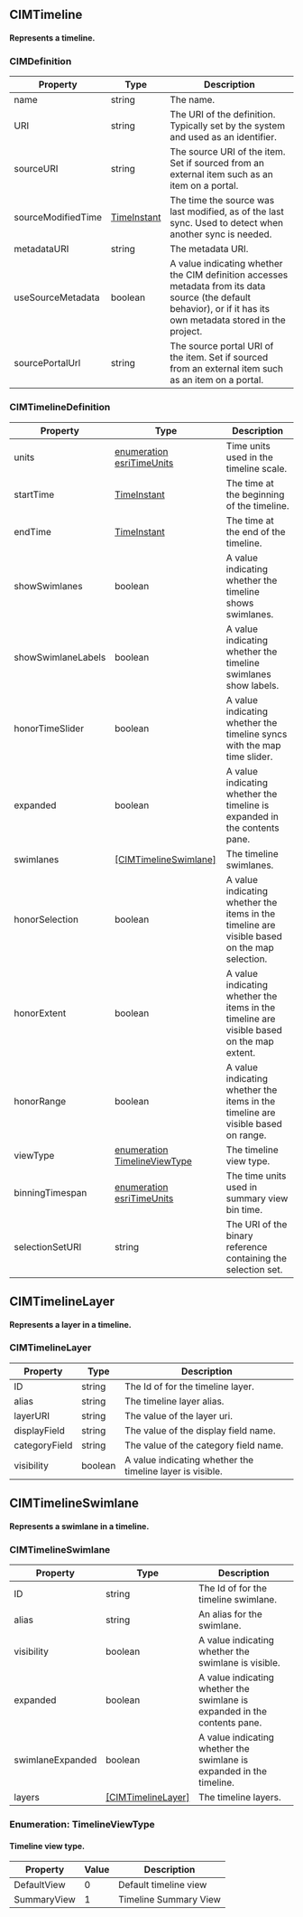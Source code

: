 


## CIMTimeline
#### Represents a timeline. 


### CIMDefinition 

|Property | Type | Description | 
|---------|--------|--------|
| name | string | The name. 
| URI | string | The URI of the definition. Typically set by the system and used as an identifier. 
| sourceURI | string | The source URI of the item. Set if sourced from an external item such as an item on a portal. 
| sourceModifiedTime | [TimeInstant](ExternalReferences.md#timeinstant) | The time the source was last modified, as of the last sync. Used to detect when another sync is needed. 
| metadataURI | string | The metadata URI. 
| useSourceMetadata | boolean | A value indicating whether the CIM definition accesses metadata from its data source (the default behavior), or if it has its own metadata stored in the project. 
| sourcePortalUrl | string | The source portal URI of the item. Set if sourced from an external item such as an item on a portal. 


### CIMTimelineDefinition 

|Property | Type | Description | 
|---------|--------|--------|
| units | [enumeration esriTimeUnits](ExternalReferences.md#enumeration-esritimeunits) | Time units used in the timeline scale. 
| startTime | [TimeInstant](ExternalReferences.md#timeinstant) | The time at the beginning of the timeline. 
| endTime | [TimeInstant](ExternalReferences.md#timeinstant) | The time at the end of the timeline. 
| showSwimlanes | boolean | A value indicating whether the timeline shows swimlanes. 
| showSwimlaneLabels | boolean | A value indicating whether the timeline swimlanes show labels. 
| honorTimeSlider | boolean | A value indicating whether the timeline syncs with the map time slider. 
| expanded | boolean | A value indicating whether the timeline is expanded in the contents pane. 
| swimlanes | [[CIMTimelineSwimlane]](CIMTimelines.md#cimtimelineswimlane) | The timeline swimlanes. 
| honorSelection | boolean | A value indicating whether the items in the timeline are visible based on the map selection. 
| honorExtent | boolean | A value indicating whether the items in the timeline are visible based on the map extent. 
| honorRange | boolean | A value indicating whether the items in the timeline are visible based on range. 
| viewType | [enumeration TimelineViewType](CIMTimelines.md#enumeration-timelineviewtype) | The timeline view type. 
| binningTimespan | [enumeration esriTimeUnits](ExternalReferences.md#enumeration-esritimeunits) | The time units used in summary view bin time. 
| selectionSetURI | string | The URI of the binary reference containing the selection set. 






## CIMTimelineLayer
#### Represents a layer in a timeline. 


### CIMTimelineLayer 

|Property | Type | Description | 
|---------|--------|--------|
| ID | string | The Id of for the timeline layer. 
| alias | string | The timeline layer alias. 
| layerURI | string | The value of the layer uri. 
| displayField | string | The value of the display field name. 
| categoryField | string | The value of the category field name. 
| visibility | boolean | A value indicating whether the timeline layer is visible. 






## CIMTimelineSwimlane
#### Represents a swimlane in a timeline. 


### CIMTimelineSwimlane 

|Property | Type | Description | 
|---------|--------|--------|
| ID | string | The Id of for the timeline swimlane. 
| alias | string | An alias for the swimlane. 
| visibility | boolean | A value indicating whether the swimlane is visible. 
| expanded | boolean | A value indicating whether the swimlane is expanded in the contents pane. 
| swimlaneExpanded | boolean | A value indicating whether the swimlane is expanded in the timeline. 
| layers | [[CIMTimelineLayer]](CIMTimelines.md#cimtimelinelayer) | The timeline layers. 





### Enumeration: TimelineViewType
#### Timeline view type. 

|Property | Value | Description | 
|---------|--------|--------|
| DefaultView| 0| Default timeline view 
| SummaryView| 1| Timeline Summary View 

